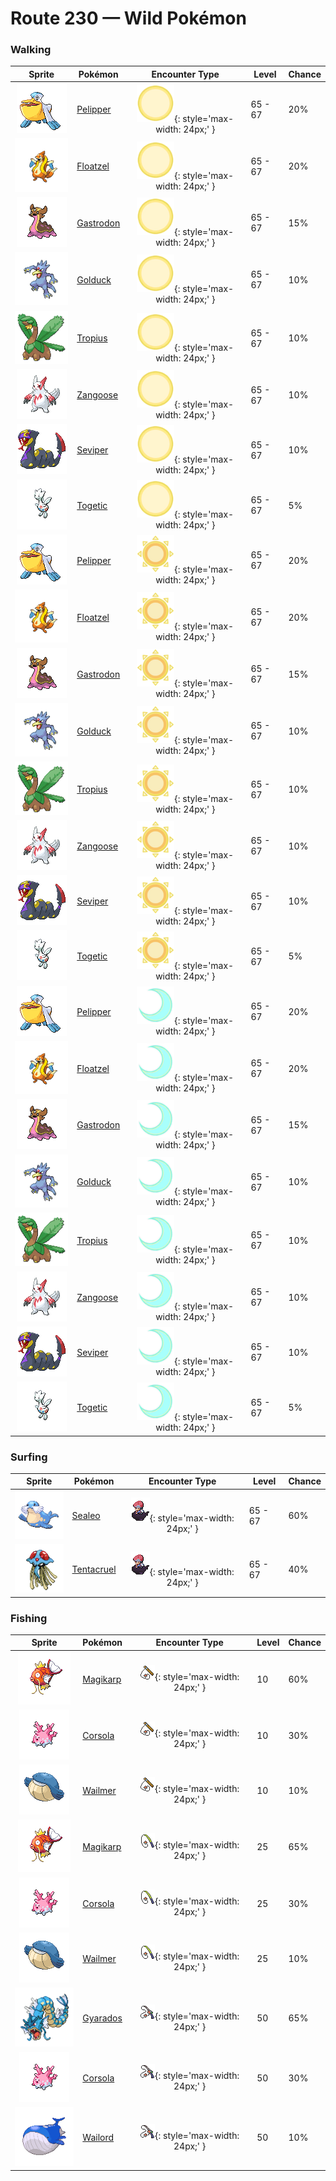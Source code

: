 # Route 230 — Wild Pokémon

### Walking

| Sprite | Pokémon | Encounter Type | Level | Chance |
|:------:|---------|:--------------:|-------|--------|
| ![Pelipper](../../assets/sprites/pelipper/front.gif "Pelipper") | [Pelipper](../../pokemon/pelipper.md/) | ![Morning](../../assets/encounter_types/morning.png "Morning"){: style='max-width: 24px;' } | 65 - 67 | 20% |
| ![Floatzel](../../assets/sprites/floatzel/front.gif "Floatzel") | [Floatzel](../../pokemon/floatzel.md/) | ![Morning](../../assets/encounter_types/morning.png "Morning"){: style='max-width: 24px;' } | 65 - 67 | 20% |
| ![Gastrodon](../../assets/sprites/gastrodon/front.gif "Gastrodon") | [Gastrodon](../../pokemon/gastrodon.md/) | ![Morning](../../assets/encounter_types/morning.png "Morning"){: style='max-width: 24px;' } | 65 - 67 | 15% |
| ![Golduck](../../assets/sprites/golduck/front.gif "Golduck") | [Golduck](../../pokemon/golduck.md/) | ![Morning](../../assets/encounter_types/morning.png "Morning"){: style='max-width: 24px;' } | 65 - 67 | 10% |
| ![Tropius](../../assets/sprites/tropius/front.gif "Tropius") | [Tropius](../../pokemon/tropius.md/) | ![Morning](../../assets/encounter_types/morning.png "Morning"){: style='max-width: 24px;' } | 65 - 67 | 10% |
| ![Zangoose](../../assets/sprites/zangoose/front.gif "Zangoose") | [Zangoose](../../pokemon/zangoose.md/) | ![Morning](../../assets/encounter_types/morning.png "Morning"){: style='max-width: 24px;' } | 65 - 67 | 10% |
| ![Seviper](../../assets/sprites/seviper/front.gif "Seviper") | [Seviper](../../pokemon/seviper.md/) | ![Morning](../../assets/encounter_types/morning.png "Morning"){: style='max-width: 24px;' } | 65 - 67 | 10% |
| ![Togetic](../../assets/sprites/togetic/front.gif "Togetic") | [Togetic](../../pokemon/togetic.md/) | ![Morning](../../assets/encounter_types/morning.png "Morning"){: style='max-width: 24px;' } | 65 - 67 | 5% |
| ![Pelipper](../../assets/sprites/pelipper/front.gif "Pelipper") | [Pelipper](../../pokemon/pelipper.md/) | ![Day](../../assets/encounter_types/day.png "Day"){: style='max-width: 24px;' } | 65 - 67 | 20% |
| ![Floatzel](../../assets/sprites/floatzel/front.gif "Floatzel") | [Floatzel](../../pokemon/floatzel.md/) | ![Day](../../assets/encounter_types/day.png "Day"){: style='max-width: 24px;' } | 65 - 67 | 20% |
| ![Gastrodon](../../assets/sprites/gastrodon/front.gif "Gastrodon") | [Gastrodon](../../pokemon/gastrodon.md/) | ![Day](../../assets/encounter_types/day.png "Day"){: style='max-width: 24px;' } | 65 - 67 | 15% |
| ![Golduck](../../assets/sprites/golduck/front.gif "Golduck") | [Golduck](../../pokemon/golduck.md/) | ![Day](../../assets/encounter_types/day.png "Day"){: style='max-width: 24px;' } | 65 - 67 | 10% |
| ![Tropius](../../assets/sprites/tropius/front.gif "Tropius") | [Tropius](../../pokemon/tropius.md/) | ![Day](../../assets/encounter_types/day.png "Day"){: style='max-width: 24px;' } | 65 - 67 | 10% |
| ![Zangoose](../../assets/sprites/zangoose/front.gif "Zangoose") | [Zangoose](../../pokemon/zangoose.md/) | ![Day](../../assets/encounter_types/day.png "Day"){: style='max-width: 24px;' } | 65 - 67 | 10% |
| ![Seviper](../../assets/sprites/seviper/front.gif "Seviper") | [Seviper](../../pokemon/seviper.md/) | ![Day](../../assets/encounter_types/day.png "Day"){: style='max-width: 24px;' } | 65 - 67 | 10% |
| ![Togetic](../../assets/sprites/togetic/front.gif "Togetic") | [Togetic](../../pokemon/togetic.md/) | ![Day](../../assets/encounter_types/day.png "Day"){: style='max-width: 24px;' } | 65 - 67 | 5% |
| ![Pelipper](../../assets/sprites/pelipper/front.gif "Pelipper") | [Pelipper](../../pokemon/pelipper.md/) | ![Night](../../assets/encounter_types/night.png "Night"){: style='max-width: 24px;' } | 65 - 67 | 20% |
| ![Floatzel](../../assets/sprites/floatzel/front.gif "Floatzel") | [Floatzel](../../pokemon/floatzel.md/) | ![Night](../../assets/encounter_types/night.png "Night"){: style='max-width: 24px;' } | 65 - 67 | 20% |
| ![Gastrodon](../../assets/sprites/gastrodon/front.gif "Gastrodon") | [Gastrodon](../../pokemon/gastrodon.md/) | ![Night](../../assets/encounter_types/night.png "Night"){: style='max-width: 24px;' } | 65 - 67 | 15% |
| ![Golduck](../../assets/sprites/golduck/front.gif "Golduck") | [Golduck](../../pokemon/golduck.md/) | ![Night](../../assets/encounter_types/night.png "Night"){: style='max-width: 24px;' } | 65 - 67 | 10% |
| ![Tropius](../../assets/sprites/tropius/front.gif "Tropius") | [Tropius](../../pokemon/tropius.md/) | ![Night](../../assets/encounter_types/night.png "Night"){: style='max-width: 24px;' } | 65 - 67 | 10% |
| ![Zangoose](../../assets/sprites/zangoose/front.gif "Zangoose") | [Zangoose](../../pokemon/zangoose.md/) | ![Night](../../assets/encounter_types/night.png "Night"){: style='max-width: 24px;' } | 65 - 67 | 10% |
| ![Seviper](../../assets/sprites/seviper/front.gif "Seviper") | [Seviper](../../pokemon/seviper.md/) | ![Night](../../assets/encounter_types/night.png "Night"){: style='max-width: 24px;' } | 65 - 67 | 10% |
| ![Togetic](../../assets/sprites/togetic/front.gif "Togetic") | [Togetic](../../pokemon/togetic.md/) | ![Night](../../assets/encounter_types/night.png "Night"){: style='max-width: 24px;' } | 65 - 67 | 5% |

### Surfing

| Sprite | Pokémon | Encounter Type | Level | Chance |
|:------:|---------|:--------------:|-------|--------|
| ![Sealeo](../../assets/sprites/sealeo/front.gif "Sealeo") | [Sealeo](../../pokemon/sealeo.md/) | ![Surf](../../assets/encounter_types/surf.png "Surf"){: style='max-width: 24px;' } | 65 - 67 | 60% |
| ![Tentacruel](../../assets/sprites/tentacruel/front.gif "Tentacruel") | [Tentacruel](../../pokemon/tentacruel.md/) | ![Surf](../../assets/encounter_types/surf.png "Surf"){: style='max-width: 24px;' } | 65 - 67 | 40% |

### Fishing

| Sprite | Pokémon | Encounter Type | Level | Chance |
|:------:|---------|:--------------:|-------|--------|
| ![Magikarp](../../assets/sprites/magikarp/front.gif "Magikarp") | [Magikarp](../../pokemon/magikarp.md/) | ![Old Rod](../../assets/encounter_types/old_rod.png "Old Rod"){: style='max-width: 24px;' } | 10 | 60% |
| ![Corsola](../../assets/sprites/corsola/front.gif "Corsola") | [Corsola](../../pokemon/corsola.md/) | ![Old Rod](../../assets/encounter_types/old_rod.png "Old Rod"){: style='max-width: 24px;' } | 10 | 30% |
| ![Wailmer](../../assets/sprites/wailmer/front.gif "Wailmer") | [Wailmer](../../pokemon/wailmer.md/) | ![Old Rod](../../assets/encounter_types/old_rod.png "Old Rod"){: style='max-width: 24px;' } | 10 | 10% |
| ![Magikarp](../../assets/sprites/magikarp/front.gif "Magikarp") | [Magikarp](../../pokemon/magikarp.md/) | ![Good Rod](../../assets/encounter_types/good_rod.png "Good Rod"){: style='max-width: 24px;' } | 25 | 65% |
| ![Corsola](../../assets/sprites/corsola/front.gif "Corsola") | [Corsola](../../pokemon/corsola.md/) | ![Good Rod](../../assets/encounter_types/good_rod.png "Good Rod"){: style='max-width: 24px;' } | 25 | 30% |
| ![Wailmer](../../assets/sprites/wailmer/front.gif "Wailmer") | [Wailmer](../../pokemon/wailmer.md/) | ![Good Rod](../../assets/encounter_types/good_rod.png "Good Rod"){: style='max-width: 24px;' } | 25 | 10% |
| ![Gyarados](../../assets/sprites/gyarados/front.gif "Gyarados") | [Gyarados](../../pokemon/gyarados.md/) | ![Super Rod](../../assets/encounter_types/super_rod.png "Super Rod"){: style='max-width: 24px;' } | 50 | 65% |
| ![Corsola](../../assets/sprites/corsola/front.gif "Corsola") | [Corsola](../../pokemon/corsola.md/) | ![Super Rod](../../assets/encounter_types/super_rod.png "Super Rod"){: style='max-width: 24px;' } | 50 | 30% |
| ![Wailord](../../assets/sprites/wailord/front.gif "Wailord") | [Wailord](../../pokemon/wailord.md/) | ![Super Rod](../../assets/encounter_types/super_rod.png "Super Rod"){: style='max-width: 24px;' } | 50 | 10% |

